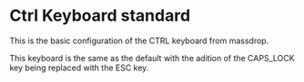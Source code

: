 # Ctrl Keyboard standard
This is the basic configuration of the CTRL keyboard from massdrop.

This keyboard is the same as the default with the adition of the CAPS_LOCK
key being replaced with the ESC key. 
